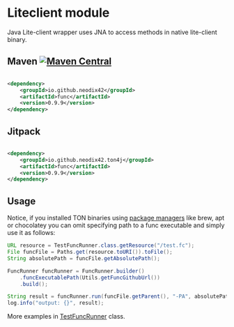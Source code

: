 # Liteclient module

Java Lite-client wrapper uses JNA to access methods in native lite-client binary.

## Maven [![Maven Central][maven-central-svg]][maven-central]

```xml

<dependency>
    <groupId>io.github.neodix42</groupId>
    <artifactId>func</artifactId>
    <version>0.9.9</version>
</dependency>
```

## Jitpack

```xml

<dependency>
    <groupId>io.github.neodix42.ton4j</groupId>
    <artifactId>func</artifactId>
    <version>0.9.9</version>
</dependency>
```

## Usage

Notice, if you installed TON binaries using [package managers](https://github.com/ton-blockchain/packages) like brew,
apt or chocolatey you can omit specifying path to a func executable and simply use it as follows:

```java
URL resource = TestFuncRunner.class.getResource("/test.fc");
File funcFile = Paths.get(resource.toURI()).toFile();
String absolutePath = funcFile.getAbsolutePath();

FuncRunner funcRunner = FuncRunner.builder()
    .funcExecutablePath(Utils.getFuncGithubUrl())
    .build();

String result = funcRunner.run(funcFile.getParent(), "-PA", absolutePath);
log.info("output: {}", result);
```

More examples in [TestFuncRunner](../func/src/test/java/org/ton/ton4j/func/TestFuncRunner.java) class.


[maven-central-svg]: https://img.shields.io/maven-central/v/io.github.neodix42/func

[maven-central]: https://mvnrepository.com/artifact/io.github.neodix42/func

[ton-svg]: https://img.shields.io/badge/Based%20on-TON-blue

[ton]: https://ton.org